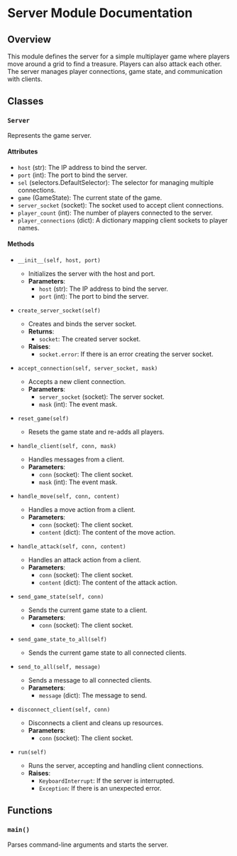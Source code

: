 # Server Module Documentation

## Overview
This module defines the server for a simple multiplayer game where players move around a grid to find a treasure. Players can also attack each other. The server manages player connections, game state, and communication with clients.

## Classes

### `Server`
Represents the game server.

#### Attributes
- `host` (str): The IP address to bind the server.
- `port` (int): The port to bind the server.
- `sel` (selectors.DefaultSelector): The selector for managing multiple connections.
- `game` (GameState): The current state of the game.
- `server_socket` (socket): The socket used to accept client connections.
- `player_count` (int): The number of players connected to the server.
- `player_connections` (dict): A dictionary mapping client sockets to player names.

#### Methods

- `__init__(self, host, port)`
  - Initializes the server with the host and port.
  - **Parameters**: 
    - `host` (str): The IP address to bind the server.
    - `port` (int): The port to bind the server.

- `create_server_socket(self)`
  - Creates and binds the server socket.
  - **Returns**: 
    - `socket`: The created server socket.
  - **Raises**: 
    - `socket.error`: If there is an error creating the server socket.

- `accept_connection(self, server_socket, mask)`
  - Accepts a new client connection.
  - **Parameters**: 
    - `server_socket` (socket): The server socket.
    - `mask` (int): The event mask.

- `reset_game(self)`
  - Resets the game state and re-adds all players.

- `handle_client(self, conn, mask)`
  - Handles messages from a client.
  - **Parameters**: 
    - `conn` (socket): The client socket.
    - `mask` (int): The event mask.

- `handle_move(self, conn, content)`
  - Handles a move action from a client.
  - **Parameters**: 
    - `conn` (socket): The client socket.
    - `content` (dict): The content of the move action.

- `handle_attack(self, conn, content)`
  - Handles an attack action from a client.
  - **Parameters**: 
    - `conn` (socket): The client socket.
    - `content` (dict): The content of the attack action.

- `send_game_state(self, conn)`
  - Sends the current game state to a client.
  - **Parameters**: 
    - `conn` (socket): The client socket.

- `send_game_state_to_all(self)`
  - Sends the current game state to all connected clients.

- `send_to_all(self, message)`
  - Sends a message to all connected clients.
  - **Parameters**: 
    - `message` (dict): The message to send.

- `disconnect_client(self, conn)`
  - Disconnects a client and cleans up resources.
  - **Parameters**: 
    - `conn` (socket): The client socket.

- `run(self)`
  - Runs the server, accepting and handling client connections.
  - **Raises**: 
    - `KeyboardInterrupt`: If the server is interrupted.
    - `Exception`: If there is an unexpected error.

## Functions

### `main()`
Parses command-line arguments and starts the server.